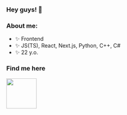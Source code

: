 ### Hey guys! 👋

### About me:
- ✨ Frontend
- ✨ JS(TS), React, Next.js, Python, C++, C#
- ✨ 22 y.o.


### Find me here
<a href="https://steamcommunity.com/id/akumuuu/"> <img height=80px src="https://www.svgrepo.com/show/473800/steam.svg">

